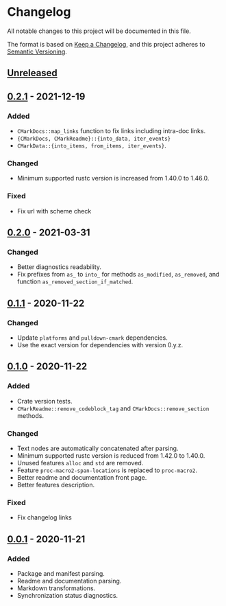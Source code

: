 # Changelog
All notable changes to this project will be documented in this file.

The format is based on [Keep a Changelog](https://keepachangelog.com/en/1.0.0/),
and this project adheres to [Semantic Versioning](https://semver.org/spec/v2.0.0.html).

## [Unreleased]

## [0.2.1] - 2021-12-19
### Added
- `CMarkDocs::map_links` function to fix links including intra-doc links.
- `{CMarkDocs, CMarkReadme}::{into_data, iter_events}`
- `CMarkData::{into_items, from_items, iter_events}`.

### Changed
- Minimum supported rustc version is increased from 1.40.0 to 1.46.0.

### Fixed
- Fix url with scheme check

## [0.2.0] - 2021-03-31
### Changed
- Better diagnostics readability.
- Fix prefixes from `as_` to `into_` for methods `as_modified`, `as_removed`,
  and function `as_removed_section_if_matched`.

## [0.1.1] - 2020-11-22
### Changed
- Update `platforms` and `pulldown-cmark` dependencies.
- Use the exact version for dependencies with version 0.y.z.

## [0.1.0] - 2020-11-22
### Added
- Crate version tests.
- `CMarkReadme::remove_codeblock_tag` and `CMarkDocs::remove_section` methods.

### Changed
- Text nodes are automatically concatenated after parsing.
- Minimum supported rustc version is reduced from 1.42.0 to 1.40.0.
- Unused features `alloc` and `std` are removed.
- Feature `proc-macro2-span-locations` is replaced to `proc-macro2`.
- Better readme and documentation front page.
- Better features description.

### Fixed
- Fix changelog links

## [0.0.1] - 2020-11-21
### Added
- Package and manifest parsing.
- Readme and documentation parsing.
- Markdown transformations.
- Synchronization status diagnostics.

[Unreleased]: https://github.com/zheland/readme-sync/compare/v0.2.1...HEAD
[0.2.1]: https://github.com/zheland/readme-sync/compare/v0.2.0...v0.2.1
[0.2.0]: https://github.com/zheland/readme-sync/compare/v0.1.1...v0.2.0
[0.1.1]: https://github.com/zheland/readme-sync/compare/v0.1.0...v0.1.1
[0.1.0]: https://github.com/zheland/readme-sync/compare/v0.0.1...v0.1.0
[0.0.1]: https://github.com/zheland/readme-sync/releases/tag/v0.0.1
